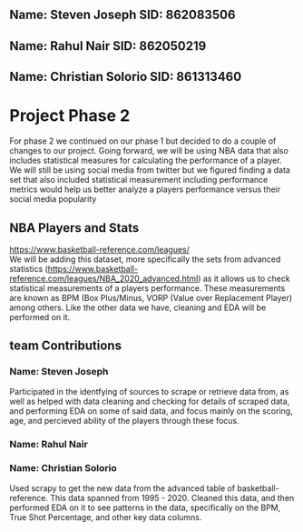## Name: Steven Joseph SID: 862083506 <br>
## Name: Rahul Nair  SID:  862050219<br>
## Name: Christian Solorio  SID: 861313460  <br>

# Project Phase 2 <br>
  For phase 2 we continued on our phase 1 but decided to do a couple of changes to our project. Going forward, we will be using NBA data that also includes statistical measures for calculating the performance of a player. We will still be using social media from twitter but we figured finding a data set that also included statistical measurement including performance metrics would help us better analyze a players performance versus their social media popularity<br>
  
  ## NBA Players and Stats <br>
https://www.basketball-reference.com/leagues/ <br>
We will be adding this dataset, more specifically the sets from advanced statistics (https://www.basketball-reference.com/leagues/NBA_2020_advanced.html) as it allows us to check statistical measurements of a players performance. These measurements are known as BPM (Box Plus/Minus, VORP (Value over Replacement Player) among others. Like the other data we have, cleaning and EDA will be performed on it. <br>

## team Contributions <br>
### Name: Steven Joseph <br>
Participated in the identfying of sources to scrape or retrieve data from, as well as helped with data cleaning and checking for details of scraped data, and performing EDA on some of said data, and focus mainly on the scoring, age, and percieved ability of the players through these focus.
### Name: Rahul Nair<br>
### Name: Christian Solorio<br>
Used scrapy to get the new data from the advanced table of basketball-reference. This data spanned from 1995 - 2020. Cleaned this data, and then performed EDA on it to see patterns in the data, specifically on the BPM, True Shot Percentage, and other key data columns.
